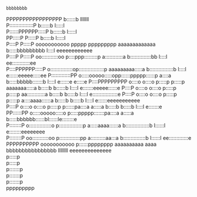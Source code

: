 
                                                                                                                           
                                                                           bbbbbbbb                                        
PPPPPPPPPPPPPPPPP                                                          b::::::b            lllllll                     
P::::::::::::::::P                                                         b::::::b            l:::::l                     
P::::::PPPPPP:::::P                                                        b::::::b            l:::::l                     
PP:::::P     P:::::P                                                        b:::::b            l:::::l                     
  P::::P     P:::::P   ooooooooooo   ppppp   ppppppppp     aaaaaaaaaaaaa    b:::::bbbbbbbbb     l::::l     eeeeeeeeeeee    
  P::::P     P:::::P oo:::::::::::oo p::::ppp:::::::::p    a::::::::::::a   b::::::::::::::bb   l::::l   ee::::::::::::ee  
  P::::PPPPPP:::::P o:::::::::::::::op:::::::::::::::::p   aaaaaaaaa:::::a  b::::::::::::::::b  l::::l  e::::::eeeee:::::ee
  P:::::::::::::PP  o:::::ooooo:::::opp::::::ppppp::::::p           a::::a  b:::::bbbbb:::::::b l::::l e::::::e     e:::::e
  P::::PPPPPPPPP    o::::o     o::::o p:::::p     p:::::p    aaaaaaa:::::a  b:::::b    b::::::b l::::l e:::::::eeeee::::::e
  P::::P            o::::o     o::::o p:::::p     p:::::p  aa::::::::::::a  b:::::b     b:::::b l::::l e:::::::::::::::::e 
  P::::P            o::::o     o::::o p:::::p     p:::::p a::::aaaa::::::a  b:::::b     b:::::b l::::l e::::::eeeeeeeeeee  
  P::::P            o::::o     o::::o p:::::p    p::::::pa::::a    a:::::a  b:::::b     b:::::b l::::l e:::::::e           
PP::::::PP          o:::::ooooo:::::o p:::::ppppp:::::::pa::::a    a:::::a  b:::::bbbbbb::::::bl::::::le::::::::e          
P::::::::P          o:::::::::::::::o p::::::::::::::::p a:::::aaaa::::::a  b::::::::::::::::b l::::::l e::::::::eeeeeeee  
P::::::::P           oo:::::::::::oo  p::::::::::::::pp   a::::::::::aa:::a b:::::::::::::::b  l::::::l  ee:::::::::::::e  
PPPPPPPPPP             ooooooooooo    p::::::pppppppp      aaaaaaaaaa  aaaa bbbbbbbbbbbbbbbb   llllllll    eeeeeeeeeeeeee  
                                      p:::::p                                                                              
                                      p:::::p                                                                              
                                     p:::::::p                                                                             
                                     p:::::::p                                                                             
                                     p:::::::p                                                                             
                                     ppppppppp                                                                             
                                                                                                                           
